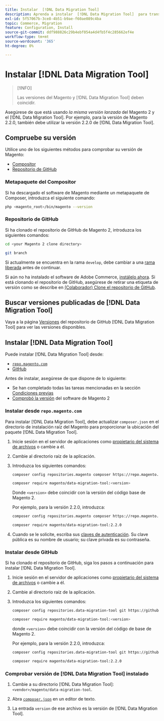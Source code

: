 ```yaml
---
title: Instalar  [!DNL Data Migration Tool]
description: Aprenda a instalar  [!DNL Data Migration Tool]  para transferir datos entre el Magento 1 y el Magento 2.
exl-id: 5f57067b-3ce8-4b51-b9ae-f60ae089c4ba
topic: Commerce, Migration
feature: Configuration, Install
source-git-commit: ddf988826c29b4ebf054a4d4fb5f4c285662ef4e
workflow-type: tm+mt
source-wordcount: '365'
ht-degree: 0%

---
```


# Instalar [!DNL Data Migration Tool]

>[!INFO]
>
>Las versiones del Magento y [!DNL Data Migration Tool] deben coincidir.


Asegúrese de que está usando *la misma versión lanzada* del Magento 2 y el [!DNL Data Migration Tool]. Por ejemplo, para la versión de Magento 2.2.0, también debe utilizar la versión 2.2.0 de [!DNL Data Migration Tool].

## Compruebe su versión

Utilice uno de los siguientes métodos para comprobar su versión de Magento:

- [Compositor](#composer-metapackage)
- [Repositorio de GitHub](#github-repository)

### Metapaquete del Compositor

Si ha descargado el software de Magento mediante un metapaquete de Composer, introduzca el siguiente comando:

```bash
php <magento_root>/bin/magento --version
```

### Repositorio de GitHub

Si ha clonado el repositorio de GitHub de Magento 2, introduzca los siguientes comandos:

```bash
cd <your Magento 2 clone directory>
```

```bash
git branch
```

Si actualmente se encuentra en la rama `develop`, debe cambiar a una [rama liberada](https://developer.adobe.com/commerce/contributor/guides/install/change-version/) antes de continuar.

Si aún no ha instalado el software de Adobe Commerce, [instálelo ahora](../../installation/prerequisites/commerce.md).
Si está clonando el repositorio de GitHub, asegúrese de retirar una etiqueta de versión como se describe en [(Colaborador) Clone el repositorio de GitHub](https://developer.adobe.com/commerce/contributor/guides/install/clone-repository/).

## Buscar versiones publicadas de [!DNL Data Migration Tool]

Vaya a la página [Versiones](https://github.com/magento/data-migration-tool/releases) del repositorio de GitHub [!DNL Data Migration Tool] para ver las versiones disponibles.

## Instalar [!DNL Data Migration Tool]

Puede instalar [!DNL Data Migration Tool] desde:

- [`repo.magento.com`](#install-from-repomagentocom)
- [GitHub](#install-from-github)

Antes de instalar, asegúrese de que dispone de lo siguiente:

- Se han completado todas las tareas mencionadas en la sección [Condiciones previas](prerequisites.md)
- [Comprobó la versión](install.md#check-your-version) del software de Magento 2

### Instalar desde `repo.magento.com`

Para instalar [!DNL Data Migration Tool], debe actualizar `composer.json` en el directorio de instalación raíz del Magento para proporcionar la ubicación del paquete [!DNL Data Migration Tool].

1. Inicie sesión en el servidor de aplicaciones como [propietario del sistema de archivos](../../installation/prerequisites/file-system/overview.md) o cambie a él.
1. Cambie al directorio raíz de la aplicación.
1. Introduzca los siguientes comandos:

   ```bash
   composer config repositories.magento composer https://repo.magento.com
   ```

   ```bash
   composer require magento/data-migration-tool:<version>
   ```

   Donde `<version>` debe coincidir con la versión del código base de Magento 2.

   Por ejemplo, para la versión 2.2.0, introduzca:

   ```bash
   composer config repositories.magento composer https://repo.magento.com
   ```

   ```bash
   composer require magento/data-migration-tool:2.2.0
   ```

1. Cuando se le solicite, escriba sus [claves de autenticación](../../installation/prerequisites/authentication-keys.md). Su clave pública es su nombre de usuario; su clave privada es su contraseña.

### Instalar desde GitHub

Si ha clonado el repositorio de GitHub, siga los pasos a continuación para instalar [!DNL Data Migration Tool].

1. Inicie sesión en el servidor de aplicaciones como [propietario del sistema de archivos](../../installation/prerequisites/file-system/overview.md) o cambie a él.
1. Cambie al directorio raíz de la aplicación.
1. Introduzca los siguientes comandos:

   ```bash
   composer config repositories.data-migration-tool git https://github.com/magento/data-migration-tool
   ```

   ```bash
   composer require magento/data-migration-tool:<version>
   ```

   donde `<version>` debe coincidir con la versión del código de base de Magento 2.

   Por ejemplo, para la versión 2.2.0, introduzca:

   ```bash
   composer config repositories.data-migration-tool git https://github.com/magento/data-migration-tool
   ```

   ```bash
   composer require magento/data-migration-tool:2.2.0
   ```

### Comprobar versión de [!DNL Data Migration Tool] instalado

1. Cambie a su directorio [!DNL Data Migration Tool]: `<vendor>/magento/data-migration-tool`.

1. Abra [`composer.json`](https://github.com/magento/data-migration-tool/blob/2.4/composer.json) en un editor de texto.

1. La entrada `version` de ese archivo es la versión de [!DNL Data Migration Tool].
